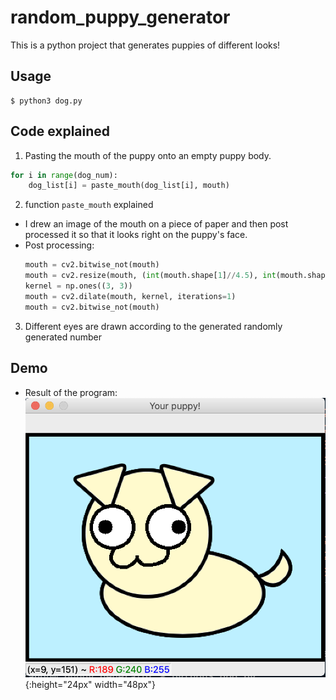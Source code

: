 # random_puppy_generator
This is a python project that generates puppies of different looks!
## Usage
```
$ python3 dog.py
```
## Code explained
1. Pasting the mouth of the puppy onto an empty puppy body.
```python
for i in range(dog_num):
    dog_list[i] = paste_mouth(dog_list[i], mouth)
```
2. function `paste_mouth` explained
- I drew an image of the mouth on a piece of paper and then post processed it so that it looks right on the puppy's face.
- Post processing:
    ```python
    mouth = cv2.bitwise_not(mouth)
    mouth = cv2.resize(mouth, (int(mouth.shape[1]//4.5), int(mouth.shape[0]//4.5)), cv2.INTER_AREA)
    kernel = np.ones((3, 3))
    mouth = cv2.dilate(mouth, kernel, iterations=1)
    mouth = cv2.bitwise_not(mouth)
    ```
3. Different eyes are drawn according to the generated randomly generated number

## Demo
- Result of the program:
![test](demo.png){:height="24px" width="48px"}

